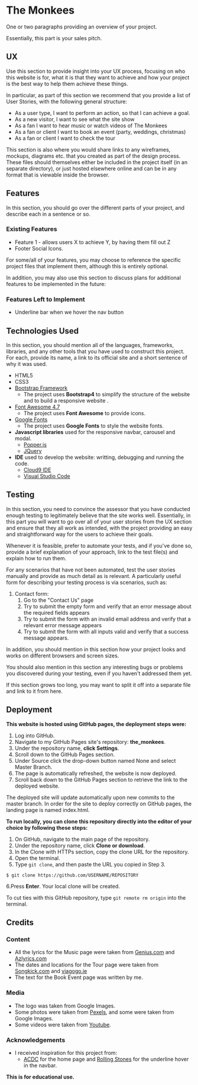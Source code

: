 # The Monkees

One or two paragraphs providing an overview of your project.

Essentially, this part is your sales pitch.
 
## UX
 
Use this section to provide insight into your UX process, focusing on who this website is for, what it is that they want to achieve and how your project is the best way to help them achieve these things.

In particular, as part of this section we recommend that you provide a list of User Stories, with the following general structure:
- As a user type, I want to perform an action, so that I can achieve a goal.
- As a new visitor, I want to see what the site show
- As a fan I want to hear music or watch videos of The Monkees
- As a fan or client I want to book an event (party, weddings, christmas)
- As a fan or client I want to check the tour

This section is also where you would share links to any wireframes, mockups, diagrams etc. that you created as part of the design process. These files should themselves either be included in the project itself (in an separate directory), or just hosted elsewhere online and can be in any format that is viewable inside the browser.

## Features

In this section, you should go over the different parts of your project, and describe each in a sentence or so.

 
### Existing Features
- Feature 1 - allows users X to achieve Y, by having them fill out Z
- Footer Social Icons.

For some/all of your features, you may choose to reference the specific project files that implement them, although this is entirely optional.

In addition, you may also use this section to discuss plans for additional features to be implemented in the future:

### Features Left to Implement
- Underline bar when we hover the nav button

## Technologies Used

In this section, you should mention all of the languages, frameworks, libraries, and any other tools that you have used to construct this project. For each, provide its name, a link to its official site and a short sentence of why it was used.

- HTML5
- CSS3
- [Bootstrap Framework](https://getbootstrap.com/)
  - The project uses **Bootstrap4** to simplify the structure of the website and to build a responsive website .
- [Font Awesome 4.7](https://fontawesome.com/v4.7.0/)
    - The project uses **Font Awesome** to provide icons.
- [Google Fonts](https://fonts.google.com/)
  - The project uses **Google Fonts** to style the website fonts.
- **Javascript libraries** used for the responsive navbar, carousel and modal.
    - [Popper.js](https://popper.js.org/)
    - [JQuery](https://jquery.com)
- **IDE** used to develop the website: writting, debugging and running the code.
  - [Cloud9 IDE](https://aws.amazon.com/cloud9/?origin=c9io)
  - [Visual Studio Code](https://code.visualstudio.com/)


## Testing

In this section, you need to convince the assessor that you have conducted enough testing to legitimately believe that the site works well. Essentially, in this part you will want to go over all of your user stories from the UX section and ensure that they all work as intended, with the project providing an easy and straightforward way for the users to achieve their goals.

Whenever it is feasible, prefer to automate your tests, and if you've done so, provide a brief explanation of your approach, link to the test file(s) and explain how to run them.

For any scenarios that have not been automated, test the user stories manually and provide as much detail as is relevant. A particularly useful form for describing your testing process is via scenarios, such as:

1. Contact form:
    1. Go to the "Contact Us" page
    2. Try to submit the empty form and verify that an error message about the required fields appears
    3. Try to submit the form with an invalid email address and verify that a relevant error message appears
    4. Try to submit the form with all inputs valid and verify that a success message appears.

In addition, you should mention in this section how your project looks and works on different browsers and screen sizes.

You should also mention in this section any interesting bugs or problems you discovered during your testing, even if you haven't addressed them yet.

If this section grows too long, you may want to split it off into a separate file and link to it from here.

## Deployment

**This website is hosted using GitHub pages, the deployment steps were:**

1. Log into GitHub.
2. Navigate to my GitHub Pages site's repository: **the_monkees**.
3. Under the repository name, **click Settings**.
4. Scroll down to the GitHub Pages section.
5. Under Source click the drop-down button named None and select Master Branch.
6. The page is automatically refreshed, the website is now deployed.
7. Scroll back down to the GitHub Pages section to retrieve the link to the deployed website.

The deployed site will update automatically upon new commits to the master branch. In order for the site to deploy correctly on GitHub pages, the landing page is named index.html.

**To run locally, you can clone this repository directly into the editor of your choice by following these steps:**

1. On GitHub, navigate to the main page of the repository.
2. Under the repository name, click **Clone or download**.
3. In the Clone with HTTPs section, copy the clone URL for the repository.
4. Open the terminal.
5. Type `git clone`, and then paste the URL you copied in Step 3.
``` console
$ git clone https://github.com/USERNAME/REPOSITORY
```
6.Press **Enter**. Your local clone will be created.

To cut ties with this GitHub repository, type `git remote rm origin` into the terminal.

## Credits

### Content

- All the lyrics for the Music page were taken from [Genius.com](https://genius.com/) and [Azlyrics.com](https://search.azlyrics.com/)
- The dates and locations for the Tour page were taken from [Songkick.com](https://www.songkick.com/artists/485568-monkees/gigography) and [viagogo.ie](https://www.viagogo.ie/Concert-Tickets/Rock-and-Pop/The-Monkees-Tickets)
- The text for the Book Event page was written by me.

### Media

- The logo was taken from Google Images.
- Some photos were taken from [Pexels](https://www.pexels.com/), and some were taken from Google Images.
- Some videos were taken from [Youtube](https://www.youtube.com/results?search_query=themonkees).

### Acknowledgements

- I received inspiration for this project from:
  - [ACDC](https://www.acdc.com/) for the home page and [Rolling Stones](https://www.rollingstones.com/live/) for the underline hover in the navbar. 

**This is for educational use.**